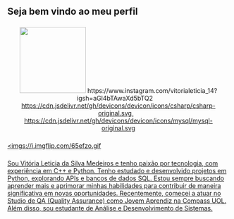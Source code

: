 <h2 align="left">Seja bem vindo ao meu perfil</h2>

###

<div align="center">
  <img src="https://github-readme-stats.vercel.app/api?username=VitoriaLeti&hide_title=false&hidee&show_icons=true&include_all_commits=true&count_private=true&disable_animations=false&theme=dracula&locale=en&hide_border=false
  <img src="https://github-readme-stats.vercel.app/api/top-langs?username=VitoriaLeti&locale=en&hide_title=false&layout=compact&card_width=320&langs_count=5&theme=dracula&hide_border=false" height="150"="left">
  https://www.instagram.com/vitorialeticia_14?igsh=aGl4bTAwaXd5bTQ2
  <a href="https://www.linkedin.com/in/vitoria-leticia-da-silva-medeiros-174a972b1/" target="_blank">
    <img src="https://img.shields.io/static/v1?message=LinkedIn&logo=linkedin&label=&color=0077B5&logoColor=white&rc="https://cdn.jsdelivr.net/ghdevicon/icons/cplusplus/cplusplus-original.svg
  <img width="12" />
  https://cdn.jsdelivr.net/gh/devicons/devicon/icons/csharp/csharp-original.svg
  <img width="12" />
  https://cdn.jsdelivr.net/gh/devicons/devicon/icons/mysql/mysql-original.svg
</div>

###

<imgs://i.imgflip.com/65efzo.gif

###

<p align="left">Sou Vitória Leticia da Silva Medeiros e tenho paixão por tecnologia, com experiência em C++ e Python. Tenho estudado e desenvolvido projetos em Python, explorando APIs e bancos de dados SQL. Estou sempre buscando aprender mais e aprimorar minhas habilidades para contribuir de maneira significativa em novas oportunidades. Recentemente, comecei a atuar no Studio de QA (Quality Assurance) como Jovem Aprendiz na Compass UOL. Além disso, sou estudante de Análise e Desenvolvimento de Sistemas.</p>

###

<br clear="both">
